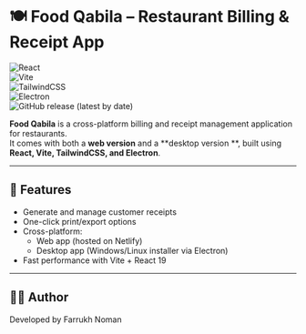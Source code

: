 # 🍽️ Food Qabila – Restaurant Billing & Receipt App  

![React](https://img.shields.io/badge/React-19-61dafb?logo=react&logoColor=white)  
![Vite](https://img.shields.io/badge/Vite-6.3-646cff?logo=vite&logoColor=white)  
![TailwindCSS](https://img.shields.io/badge/TailwindCSS-4.1-38b2ac?logo=tailwind-css&logoColor=white)  
![Electron](https://img.shields.io/badge/Electron-36-47848F?logo=electron&logoColor=white)  
![GitHub release (latest by date)](https://img.shields.io/github/v/release/Farrukh-X-Dev/Billing-App?label=Latest%20Release)  


**Food Qabila** is a cross-platform billing and receipt management application for restaurants.  
It comes with both a **web version** and a **desktop version **, built using **React, Vite, TailwindCSS, and Electron**.  

---

## 🚀 Features

- Generate and manage customer receipts
- One-click print/export options  
- Cross-platform:  
  - Web app (hosted on Netlify)  
  - Desktop app (Windows/Linux installer via Electron)  
- Fast performance with Vite + React 19  

---

## 👨‍💻 Author

Developed by Farrukh Noman

